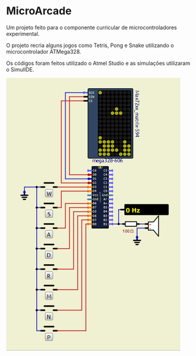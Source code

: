 # MicroArcade
Um projeto feito para o componente curricular de microcontroladores experimental.

O projeto recria alguns jogos como Tetris, Pong e Snake utilizando o microcontrolador ATMega328.  

Os códigos foram feitos utilizado o Atmel Studio e as simulações utilizaram o SimulIDE.

![Simulação do circuito](images/matrixCircuit.png)
